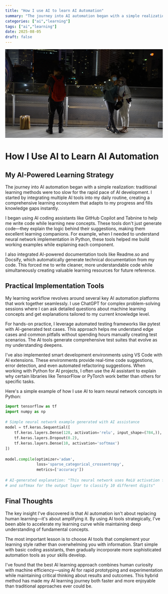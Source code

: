 ```yaml
---
title: "How I use AI to learn AI Automation"
summary: "The journey into AI automation began with a simple realization: traditional learning methods were too slow for the rapid pace of AI development."
categories: ["ai","learning"]
tags: ["ai","learning"]
date: 2025-08-05
draft: false
---
```

![landscape](cover.jpg "Photos by nenjo")
# How I Use AI to Learn AI Automation

## My AI-Powered Learning Strategy

The journey into AI automation began with a simple realization: traditional learning methods were too slow for the rapid pace of AI development. I started by integrating multiple AI tools into my daily routine, creating a comprehensive learning ecosystem that adapts to my progress and fills knowledge gaps instantly.

I began using AI coding assistants like GitHub Copilot and Tabnine to help me write code while learning new concepts. These tools don't just generate code—they explain the logic behind their suggestions, making them excellent learning companions. For example, when I needed to understand neural network implementation in Python, these tools helped me build working examples while explaining each component.

I also integrated AI-powered documentation tools like Readme.so and Docsify, which automatically generate technical documentation from my code. This forced me to write cleaner, more understandable code while simultaneously creating valuable learning resources for future reference.

## Practical Implementation Tools

My learning workflow revolves around several key AI automation platforms that work together seamlessly. I use ChatGPT for complex problem-solving sessions where I can ask detailed questions about machine learning concepts and get explanations tailored to my current knowledge level.

For hands-on practice, I leverage automated testing frameworks like pytest with AI-generated test cases. This approach helps me understand edge cases and common pitfalls without spending hours manually creating test scenarios. The AI tools generate comprehensive test suites that evolve as my understanding deepens.

I've also implemented smart development environments using VS Code with AI extensions. These environments provide real-time code suggestions, error detection, and even automated refactoring suggestions. When working with Python for AI projects, I often use the AI assistant to explain why certain libraries like TensorFlow or PyTorch work better than others for specific tasks.

Here's a simple example of how I use AI to learn neural network concepts in Python:

```python
import tensorflow as tf
import numpy as np

# Simple neural network example generated with AI assistance
model = tf.keras.Sequential([
    tf.keras.layers.Dense(128, activation='relu', input_shape=(784,)),
    tf.keras.layers.Dropout(0.2),
    tf.keras.layers.Dense(10, activation='softmax')
])

model.compile(optimizer='adam',
              loss='sparse_categorical_crossentropy',
              metrics=['accuracy'])

# AI-generated explanation: "This neural network uses ReLU activation for hidden layers
# and softmax for the output layer to classify 10 different digits"
```

## Final Thoughts

The key insight I've discovered is that AI automation isn't about replacing human learning—it's about amplifying it. By using AI tools strategically, I've been able to accelerate my learning curve while maintaining deep understanding of fundamental concepts.

The most important lesson is to choose AI tools that complement your learning style rather than overwhelming you with information. Start simple with basic coding assistants, then gradually incorporate more sophisticated automation tools as your skills develop.

I've found that the best AI learning approach combines human curiosity with machine efficiency—using AI for rapid prototyping and experimentation while maintaining critical thinking about results and outcomes. This hybrid method has made my AI learning journey both faster and more enjoyable than traditional approaches ever could be.
    